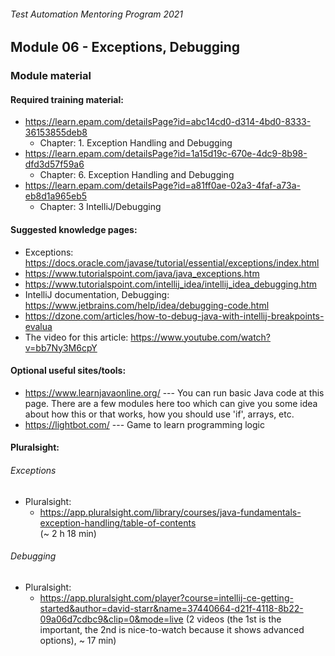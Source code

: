 ###### Test Automation Mentoring Program 2021

## Module 06 - Exceptions, Debugging

### Module material

#### Required training material:
* https://learn.epam.com/detailsPage?id=abc14cd0-d314-4bd0-8333-36153855deb8
	* Chapter: 1. Exception Handling and Debugging
* https://learn.epam.com/detailsPage?id=1a15d19c-670e-4dc9-8b98-dfd3d57f59a6
	* Chapter: 6. Exception Handling and Debugging
* https://learn.epam.com/detailsPage?id=a81ff0ae-02a3-4faf-a73a-eb8d1a965eb5
	* Chapter: 3 IntelliJ/Debugging

	
#### Suggested knowledge pages:
* Exceptions: https://docs.oracle.com/javase/tutorial/essential/exceptions/index.html
* https://www.tutorialspoint.com/java/java_exceptions.htm
* https://www.tutorialspoint.com/intellij_idea/intellij_idea_debugging.htm
* IntelliJ documentation, Debugging: https://www.jetbrains.com/help/idea/debugging-code.html
* https://dzone.com/articles/how-to-debug-java-with-intellij-breakpoints-evalua
* The video for this article: https://www.youtube.com/watch?v=bb7Ny3M6cpY

#### Optional useful sites/tools:
* https://www.learnjavaonline.org/ --- You can run basic Java code at this page. There are a few modules here too which can give you some idea about how this or that works, how you should use 'if', arrays, etc.
* https://lightbot.com/ --- Game to learn programming logic

#### Pluralsight:
###### Exceptions
* Pluralsight:
    * https://app.pluralsight.com/library/courses/java-fundamentals-exception-handling/table-of-contents  
    (~ 2 h 18 min)  

###### Debugging
* Pluralsight:
    * https://app.pluralsight.com/player?course=intellij-ce-getting-started&author=david-starr&name=37440664-d21f-4118-8b22-09a06d7cdbc9&clip=0&mode=live
    (2 videos (the 1st is the important, the 2nd is nice-to-watch because it shows advanced options), ~ 17 min)
